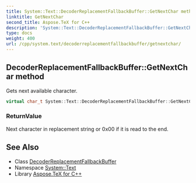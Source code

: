 ```yaml
---
title: System::Text::DecoderReplacementFallbackBuffer::GetNextChar method
linktitle: GetNextChar
second_title: Aspose.TeX for C++
description: 'System::Text::DecoderReplacementFallbackBuffer::GetNextChar method. Gets next available character in C++.'
type: docs
weight: 400
url: /cpp/system.text/decoderreplacementfallbackbuffer/getnextchar/
---
```

## DecoderReplacementFallbackBuffer::GetNextChar method


Gets next available character.

```cpp
virtual char_t System::Text::DecoderReplacementFallbackBuffer::GetNextChar() override
```


### ReturnValue

Next character in replacement string or 0x00 if it is read to the end.

## See Also

* Class [DecoderReplacementFallbackBuffer](../)
* Namespace [System::Text](../../)
* Library [Aspose.TeX for C++](../../../)
